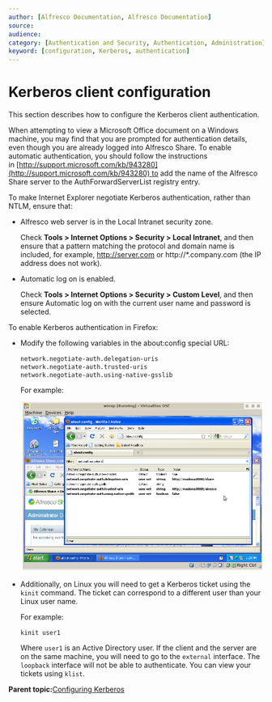 ```yaml
---
author: [Alfresco Documentation, Alfresco Documentation]
source: 
audience: 
category: [Authentication and Security, Authentication, Administration]
keyword: [configuration, Kerberos, authentication]
---
```


# Kerberos client configuration

This section describes how to configure the Kerberos client authentication.

When attempting to view a Microsoft Office document on a Windows machine, you may find that you are prompted for authentication details, even though you are already logged into Alfresco Share. To enable automatic authentication, you should follow the instructions in [http://support.microsoft.com/kb/943280](http://support.microsoft.com/kb/943280) to add the name of the Alfresco Share server to the AuthForwardServerList registry entry.

To make Internet Explorer negotiate Kerberos authentication, rather than NTLM, ensure that:

-   Alfresco web server is in the Local Intranet security zone.

    Check **Tools \> Internet Options \> Security \> Local Intranet**, and then ensure that a pattern matching the protocol and domain name is included, for example, http://server.com or http://\*.company.com \(the IP address does not work\).

-   Automatic log on is enabled.

    Check **Tools \> Internet Options \> Security \> Custom Level**, and then ensure Automatic log on with the current user name and password is selected.


To enable Kerberos authentication in Firefox:

-   Modify the following variables in the about:config special URL:

    ```
    network.negotiate-auth.delegation-uris
    network.negotiate-auth.trusted-uris
    network.negotiate-auth.using-native-gsslib
    ```

    For example:

    ![](../images/auth-kerberos-clientconfig.png)

-   Additionally, on Linux you will need to get a Kerberos ticket using the `kinit` command. The ticket can correspond to a different user than your Linux user name.

    For example:

    ```
    kinit user1 
    ```

    Where `user1` is an Active Directory user. If the client and the server are on the same machine, you will need to go to the `external` interface. The `loopback` interface will not be able to authenticate. You can view your tickets using `klist`.


**Parent topic:**[Configuring Kerberos](../concepts/auth-kerberos-intro.md)

